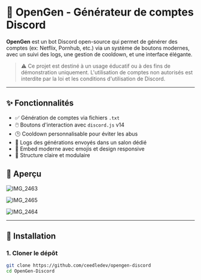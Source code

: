 # 🎁 OpenGen - Générateur de comptes Discord

**OpenGen** est un bot Discord open-source qui permet de générer des comptes (ex: Netflix, Pornhub, etc.) via un système de boutons modernes, avec un suivi des logs, une gestion de cooldown, et une interface élégante.

> ⚠️ Ce projet est destiné à un usage éducatif ou à des fins de démonstration uniquement. L'utilisation de comptes non autorisés est interdite par la loi et les conditions d'utilisation de Discord.

---

## ✨ Fonctionnalités

- ✅ Génération de comptes via fichiers `.txt`
- 🖱️ Boutons d'interaction avec `discord.js` v14
- 🕒 Cooldown personnalisable pour éviter les abus
- 🔔 Logs des générations envoyés dans un salon dédié
- 🎨 Embed moderne avec emojis et design responsive
- 📁 Structure claire et modulaire

## 📸 Aperçu

![IMG_2463](https://github.com/user-attachments/assets/314e76b8-a985-4b8c-b8cf-aaa547ec32f3)

![IMG_2465](https://github.com/user-attachments/assets/d76daada-83f7-4ee2-8f2c-9ad79c79556e)

![IMG_2464](https://github.com/user-attachments/assets/3bd2dfec-b1a0-4304-8d2e-5c1381fe7b56)

---

## 🚀 Installation

### 1. Cloner le dépôt

```bash
git clone https://github.com/ceedledev/opengen-discord
cd OpenGen-Discord
